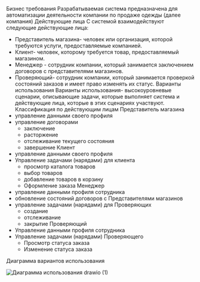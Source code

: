 ﻿Бизнес требования
Разрабатываемая система предназначена для автоматизации деятельности компании по продаже одежды (далее компания)
Действующие лица
С системой взаимодействуют следующие действующие лица:
* Представитель магазина- человек или организация, которой требуются услуги, предоставляемые компанией.
* Клиент- человек, которому требуется товар, предоставляемый магазином.
* Менеджер - сотрудник компании, который занимается заключением договоров с представителями магазинов. 
* Проверяющий- сотрудник компании, который занимается проверкой состояний заказов и имеет право изменять их статус.
Варианты использования
Варианты использования- высокоуровневые сценарии, описывающие задачи, которые выполняет система и действующие лица, которые в этих сценариях участвуют.
Классификация по действующим лицам
Представитель магазина
* управление данными своего профиля
* управление договорами
   * заключение
   * расторжение
   * отслеживание текущего состояния
   * завершение
Клиент
* управление данными своего профиля
* Управление задачами (нарядами) для клиента
   * просмотр каталога товаров
   * выбор товаров
   * добавление товаров в корзину
   * Оформление заказа
Менеджер
* управление данными профиля сотрудника
* обновление состояний договоров с Представителями магазинов
* управление задачами (нарядами) для Проверяющих
   * создание
   * отслеживание
   * закрытие
Проверяющий
* Управление данными профиля сотрудника
* Управление задачами (нарядами) Проверяющего
   * Просмотр статуса заказа
   * Изменение статуса заказа


Диаграмма вариантов использования

![Диаграмма использования drawio (1)](https://github.com/liyayunusova/internet_technologies/assets/55926224/9bb5a034-d311-421d-9cb1-9308a6b004d8)
